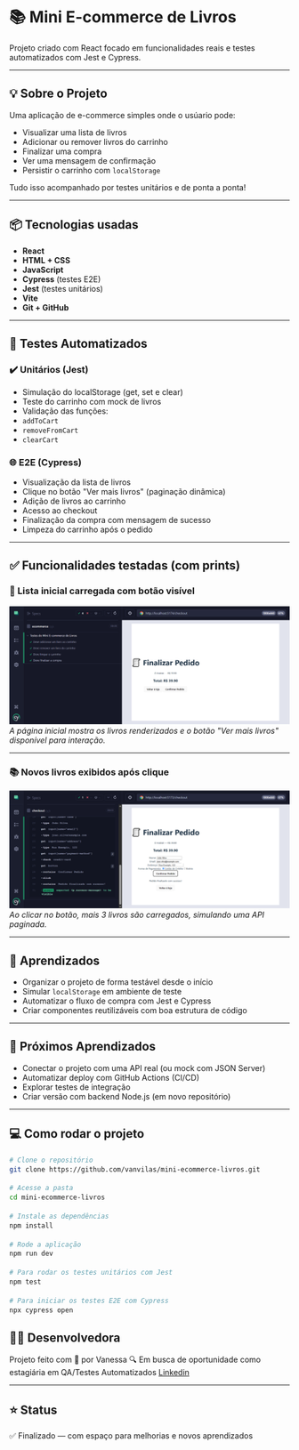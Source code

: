 # 📚 Mini E-commerce de Livros

Projeto criado com React focado em funcionalidades reais e testes automatizados com Jest e Cypress.

---

## 💡 Sobre o Projeto

Uma aplicação de e-commerce simples onde o usúario pode:
- Visualizar uma lista de livros
- Adicionar ou remover livros do carrinho
- Finalizar uma compra
- Ver uma mensagem de confirmação
- Persistir o carrinho com `localStorage`

Tudo isso acompanhado por testes unitários e de ponta a ponta!

---

## 📦 Tecnologias usadas

- **React**
- **HTML + CSS**
- **JavaScript**
- **Cypress** (testes E2E)
- **Jest** (testes unitários)
- **Vite**
- **Git + GitHub**

---

## 🧪 Testes Automatizados

### ✔️ Unitários (Jest)
- Simulação do localStorage (get, set e clear)
- Teste do carrinho com mock de livros
- Validação das funções: 
- `addToCart`
- `removeFromCart`
- `clearCart` 

### 🌐 E2E (Cypress)
- Visualização da lista de livros
- Clique no botão "Ver mais livros" (paginação dinâmica)
- Adição de livros ao carrinho
- Acesso ao checkout
- Finalização da compra com mensagem de sucesso
- Limpeza do carrinho após o pedido

---

## ✅ Funcionalidades testadas (com prints)

### 📌 Lista inicial carregada com botão visível
![Lista de livros carregada](cypress/screenshots/Captura%20de%20tela%202025-04-27%20150351.png)  
*A página inicial mostra os livros renderizados e o botão "Ver mais livros" disponível para interação.*

---

### 📚 Novos livros exibidos após clique
![Mais livros carregados](cypress/screenshots/Captura%20de%20tela%202025-04-29%20183819.png)  
*Ao clicar no botão, mais 3 livros são carregados, simulando uma API paginada.*

---

## 🧠 Aprendizados

- Organizar o projeto de forma testável desde o início
- Simular `localStorage` em ambiente de teste
- Automatizar o fluxo de compra com Jest e Cypress
- Criar componentes reutilizáveis com boa estrutura de código

---

## 🚀 Próximos Aprendizados 

- Conectar o projeto com uma API real (ou mock com JSON Server)
- Automatizar deploy com GitHub Actions (CI/CD)
- Explorar testes de integração
- Criar versão com backend Node.js (em novo repositório)

---

## 💻 Como rodar o projeto

```bash
# Clone o repositório
git clone https://github.com/vanvilas/mini-ecommerce-livros.git

# Acesse a pasta
cd mini-ecommerce-livros

# Instale as dependências
npm install

# Rode a aplicação
npm run dev

# Para rodar os testes unitários com Jest
npm test

# Para iniciar os testes E2E com Cypress
npx cypress open
```

## 👩‍💻 Desenvolvedora

Projeto feito com 💙 por Vanessa
🔍 Em busca de oportunidade como estagiária em QA/Testes Automatizados
[Linkedin](https://www.linkedin.com/in/vanessa-vilas-boas)

---

## ⭐ Status

✅ Finalizado — com espaço para melhorias e novos aprendizados

